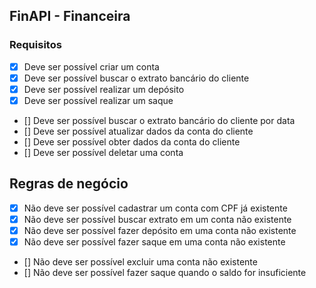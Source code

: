 ## FinAPI  - Financeira 

### Requisitos

- [x] Deve ser possível criar um conta
- [x] Deve ser possível buscar o extrato  bancário  do cliente
- [x] Deve ser possível  realizar  um depósito
- [x] Deve ser possível realizar  um saque
- [] Deve ser possível buscar o extrato bancário  do cliente por data
- [] Deve ser possível atualizar dados da conta do cliente
- [] Deve ser possível obter dados da conta do cliente
- [] Deve ser possível deletar uma conta

## Regras de negócio

- [x] Não deve ser possível cadastrar  um conta  com CPF já existente
- [x] Não deve ser possível buscar extrato em um conta não existente
- [x] Não deve ser possível fazer depósito em uma conta não existente
- [x] Não deve ser possível fazer saque em uma conta não existente
- [] Não deve ser possível excluir uma conta não existente
- [] Não deve ser possível fazer saque quando o saldo for insuficiente
